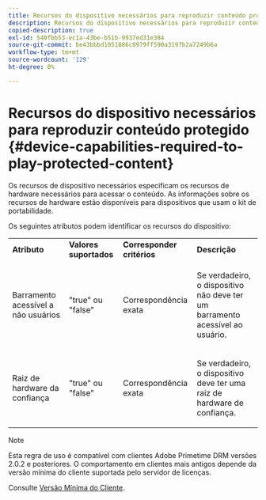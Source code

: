 ```yaml
---
title: Recursos do dispositivo necessários para reproduzir conteúdo protegido
description: Recursos do dispositivo necessários para reproduzir conteúdo protegido
copied-description: true
exl-id: 540fbb53-ec1a-43be-b51b-9937ed31e384
source-git-commit: be43bbbd1051886c8979ff590a3197b2a7249b6a
workflow-type: tm+mt
source-wordcount: '129'
ht-degree: 0%

---
```


# Recursos do dispositivo necessários para reproduzir conteúdo protegido {#device-capabilities-required-to-play-protected-content}

Os recursos de dispositivo necessários especificam os recursos de hardware necessários para acessar o conteúdo. As informações sobre os recursos de hardware estão disponíveis para dispositivos que usam o kit de portabilidade.

Os seguintes atributos podem identificar os recursos do dispositivo:

<table id="table_v3n_fks_n4"> 
 <tbody> 
  <tr> 
   <td><b>Atributo</b> </td> 
   <td><b>Valores suportados</b> </td> 
   <td><b>Corresponder critérios</b> </td> 
   <td><b>Descrição</b> </td> 
  </tr> 
  <tr> 
   <td colname="1" class="- topic/entry "> <p class="- topic/p ">Barramento acessível a não usuários </p> </td> 
   <td colname="2" class="- topic/entry "> <p class="- topic/p ">"true" ou "false" </p> </td> 
   <td colname="3" class="- topic/entry "> <p class="- topic/p ">Correspondência exata </p> </td> 
   <td colname="4" class="- topic/entry "> <p class="- topic/p ">Se verdadeiro, o dispositivo não deve ter um barramento acessível ao usuário. </p> </td> 
  </tr> 
  <tr> 
   <td colname="1" class="- topic/entry "> <p class="- topic/p ">Raiz de hardware da confiança </p> </td> 
   <td colname="2" class="- topic/entry "> <p class="- topic/p ">"true" ou "false" </p> </td> 
   <td colname="3" class="- topic/entry "> <p class="- topic/p ">Correspondência exata </p> </td> 
   <td colname="4" class="- topic/entry "> <p class="- topic/p ">Se verdadeiro, o dispositivo deve ter uma raiz de hardware de confiança. </p> </td> 
  </tr> 
 </tbody> 
</table>

>[!NOTE]
>
>Esta regra de uso é compatível com clientes Adobe Primetime DRM versões 2.0.2 e posteriores. O comportamento em clientes mais antigos depende da versão mínima do cliente suportada pelo servidor de licenças.
>
>Consulte [Versão Mínima do Cliente](../../../../protecting-content/setting-up-the-sdk/setup-dev-env.md).
